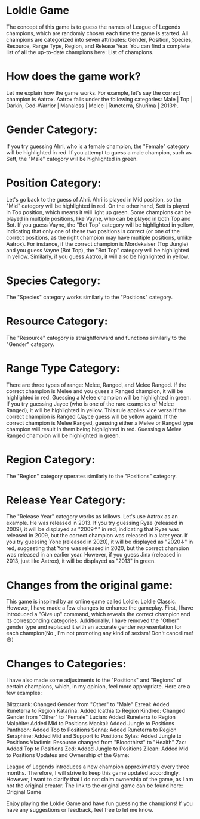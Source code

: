 # Loldle Game

The concept of this game is to guess the names of League of Legends champions, which are randomly chosen each time the game is started. All champions are categorized into seven attributes: Gender, Position, Species, Resource, Range Type, Region, and Release Year. You can find a complete list of all the up-to-date champions here: List of champions.

# How does the game work?

Let me explain how the game works. For example, let's say the correct champion is Aatrox. Aatrox falls under the following categories: Male | Top | Darkin, God-Warrior | Manaless | Melee | Runeterra, Shurima | 2013↑.

# Gender Category:

If you try guessing Ahri, who is a female champion, the "Female" category will be highlighted in red. If you attempt to guess a male champion, such as Sett, the "Male" category will be highlighted in green.

# Position Category:

Let's go back to the guess of Ahri. Ahri is played in Mid position, so the "Mid" category will be highlighted in red. On the other hand, 
Sett is played in Top position, which means it will light up green. Some champions can be played in multiple positions, like Vayne, who can be played in both Top and Bot. 
If you guess Vayne, the "Bot Top" category will be highlighted in yellow, indicating that only one of these two positions is correct 
(or one of the correct positions, as the right champion may have multiple positions, unlike Aatrox). 
For instance, if the correct champion is Mordekaiser (Top Jungle) and you guess Vayne (Bot Top), the "Bot Top" category will be highlighted in yellow. 
Similarly, if you guess Aatrox, it will also be highlighted in yellow.

# Species Category:

The "Species" category works similarly to the "Positions" category.

# Resource Category:

The "Resource" category is straightforward and functions similarly to the "Gender" category.

# Range Type Category:

There are three types of range: Melee, Ranged, and Melee Ranged. If the correct champion is Melee and you guess a Ranged champion, it will be highlighted in red. Guessing a Melee champion will be highlighted in green. If you try guessing Jayce (who is one of the rare examples of Melee Ranged), it will be highlighted in yellow. This rule applies vice versa if the correct champion is Ranged (Jayce guess will be yellow again). If the correct champion is Melee Ranged, guessing either a Melee or Ranged type champion will result in them being highlighted in red. Guessing a Melee Ranged champion will be highlighted in green.

# Region Category:

The "Region" category operates similarly to the "Positions" category.

# Release Year Category:

The "Release Year" category works as follows. Let's use Aatrox as an example. He was released in 2013. If you try guessing Ryze (released in 2009), it will be displayed as "2009↑" in red, indicating that Ryze was released in 2009, but the correct champion was released in a later year. If you try guessing Yone (released in 2020), it will be displayed as "2020↓" in red, suggesting that Yone was released in 2020, but the correct champion was released in an earlier year. However, if you guess Jinx (released in 2013, just like Aatrox), it will be displayed as "2013" in green.

# Changes from the original game:

This game is inspired by an online game called Loldle: Loldle Classic. However, I have made a few changes to enhance the gameplay. First, I have introduced a "Give up" command, which reveals the correct champion and its corresponding categories. Additionally, I have removed the "Other" gender type and replaced it with an accurate gender representation for each champion(No , I'm not promoting any kind of sexism! Don't cancel me! 😄)

# Changes to Categories:

I have also made some adjustments to the "Positions" and "Regions" of certain champions, which, in my opinion, feel more appropriate. Here are a few examples:

Blitzcrank: Changed Gender from "Other" to "Male"
Ezreal: Added Runeterra to Region
Katarina: Added Icathia to Region
Kindred: Changed Gender from "Other" to "Female"
Lucian: Added Runeterra to Region
Malphite: Added Mid to Positions
Maokai: Added Jungle to Positions
Pantheon: Added Top to Positions
Senna: Added Runeterra to Region
Seraphine: Added Mid and Support to Positions
Sylas: Added Jungle to Positions
Vladimir: Resource changed from "Bloodthirst" to "Health"
Zac: Added Top to Positions
Zed: Added Jungle to Positions
Zilean: Added Mid to Positions
Updates and Ownership of the Game:

League of Legends introduces a new champion approximately every three months. Therefore, I will strive to keep this game updated accordingly. However, I want to clarify that I do not claim ownership of the game, as I am not the original creator. The link to the original game can be found here: Original Game

Enjoy playing the Loldle Game and have fun guessing the champions! If you have any suggestions or feedback, feel free to let me know.

